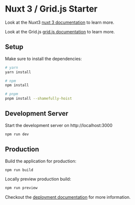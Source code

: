 # Nuxt 3 / Grid.js Starter

Look at the Nuxt3 [nuxt 3 documentation](https://v3.nuxtjs.org) to learn more.

Look at the Grid.js [grid.js documentation](hhttps://gridjs.io/docs/indexttps://v3.nuxtjs.org) to learn more.

## Setup

Make sure to install the dependencies:

```bash
# yarn
yarn install

# npm
npm install

# pnpm
pnpm install --shamefully-hoist
```

## Development Server

Start the development server on http://localhost:3000

```bash
npm run dev
```

## Production

Build the application for production:

```bash
npm run build
```

Locally preview production build:

```bash
npm run preview
```

Checkout the [deployment documentation](https://v3.nuxtjs.org/docs/deployment) for more information.
